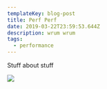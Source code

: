 ```yaml
---
templateKey: blog-post
title: Perf Perf
date: 2019-03-22T23:59:53.644Z
description: wrum wrum
tags:
  - performance
---
```

Stuff about stuff

![](/assets/another-look-at-performance.png)

